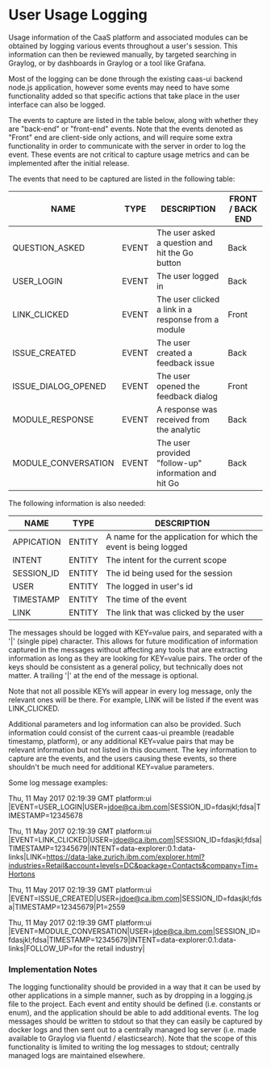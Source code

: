 # User Usage Logging

Usage information of the CaaS platform and associated modules can be obtained by logging various events throughout a user's session. This information can then be reviewed manually, by targeted searching in Graylog, or by dashboards in Graylog or a tool like Grafana.

Most of the logging can be done through the existing caas-ui backend node.js application, however some events may need to have some functionality added so that specific actions that take place in the user interface can also be logged.

The events to capture are listed in the table below, along with whether they are "back-end" or "front-end" events. Note that the events denoted as "Front" end are client-side only actions, and will require some extra functionality in order to communicate with the server in order to log the event. These events are not critical to capture usage metrics and can be implemented after the initial release.

The events that need to be captured are listed in the following table:

| NAME | TYPE | DESCRIPTION | FRONT / BACK END |
| ---- | ---- | ----------- | ---------------- |
| QUESTION_ASKED | EVENT | The user asked a question and hit the Go button | Back
| USER_LOGIN | EVENT | The user logged in | Back
| LINK_CLICKED | EVENT | The user clicked a link in a response from a module | Front
| ISSUE_CREATED | EVENT | The user created a feedback issue | Back
| ISSUE_DIALOG_OPENED | EVENT | The user opened the feedback dialog | Front
| MODULE_RESPONSE | EVENT | A response was received from the analytic | Back
| MODULE_CONVERSATION | EVENT | The user provided "follow-up" information and hit Go | Back

The following information is also needed:

| NAME | TYPE | DESCRIPTION |
| ---- | ---- | ----------- |
| APPICATION | ENTITY | A name for the application for which the event is being logged |
| INTENT | ENTITY | The intent for the current scope |
| SESSION_ID | ENTITY | The id being used for the session |
| USER | ENTITY | The logged in user's id |
| TIMESTAMP | ENTITY | The time of the event |
| LINK | ENTITY | The link that was clicked by the user |

The messages should be logged with KEY=value pairs, and separated with a '|' (single pipe) character. This allows for future modification of information captured in the messages without affecting any tools that are extracting information as long as they are looking for KEY=value pairs. The order of the keys should be consistent as a general policy, but technically does not matter. A trailing '|' at the end of the message is optional. 

Note that not all possible KEYs will appear in every log message, only the relevant ones will be there. For example, LINK will be listed if the event was LINK_CLICKED.

Additional parameters and log information can also be provided. Such information could consist of the current caas-ui preamble (readable timestamp, platform), or any additional KEY=value pairs that may be relevant information but not listed in this document. The key information to capture are the events, and the users causing these events, so there shouldn't be much need for additional KEY=value parameters.

Some log message examples:

Thu, 11 May 2017 02:19:39 GMT platform:ui |EVENT=USER_LOGIN|USER=jdoe@ca.ibm.com|SESSION_ID=fdasjkl;fdsa|TIMESTAMP=12345678

Thu, 11 May 2017 02:19:39 GMT platform:ui |EVENT=LINK_CLICKED|USER=jdoe@ca.ibm.com|SESSION_ID=fdasjkl;fdsa|TIMESTAMP=12345679|INTENT=data-explorer:0.1:data-links|LINK=https://data-lake.zurich.ibm.com/explorer.html?industries=Retail&account+levels=DC&package=Contacts&company=Tim+Hortons

Thu, 11 May 2017 02:19:39 GMT platform:ui |EVENT=ISSUE_CREATED|USER=jdoe@ca.ibm.com|SESSION_ID=fdasjkl;fdsa|TIMESTAMP=12345679|P1=2559

Thu, 11 May 2017 02:19:39 GMT platform:ui |EVENT=MODULE_CONVERSATION|USER=jdoe@ca.ibm.com|SESSION_ID=fdasjkl;fdsa|TIMESTAMP=12345679|INTENT=data-explorer:0.1:data-links|FOLLOW_UP=for the retail industry|

### Implementation Notes
The logging functionality should be provided in a way that it can be used by other applications in a simple manner, such as by dropping in a logging.js file to the project. Each event and entity should be defined (i.e. constants or enum), and the application should be able to add additional events. The log messages should be written to stdout so that they can easily be captured by docker logs and then sent out to a centrally managed log server (i.e. made available to Graylog via fluentd / elasticsearch). Note that the scope of this functionality is limited to writing the log messages to stdout; centrally managed logs are maintained elsewhere.

